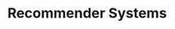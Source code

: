 ---
layout: post
title:  Recommender Systems
header: Recommender Systems
categories: [ Entertainment ]
image: assets/images/sleep.jpg
featured: false
hidden: true
comments: false
img: ../assets/images/london.jpg
---
